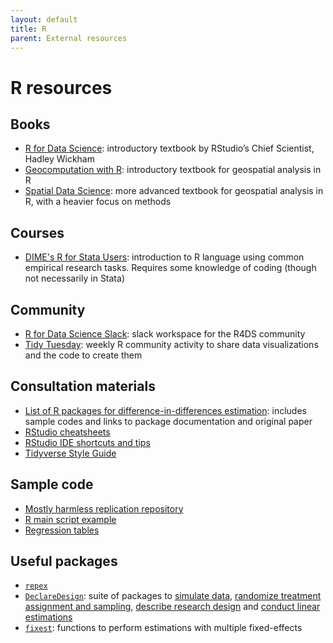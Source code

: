 ```yaml
---
layout: default
title: R
parent: External resources
---
```


# R resources

## Books
- [R for Data Science](https://r4ds.had.co.nz/): introductory textbook by RStudio’s Chief Scientist, Hadley Wickham 
- [Geocomputation with R](https://geocompr.robinlovelace.net/): introductory textbook for geospatial analysis in R
- [Spatial Data Science](https://r-spatial.org/book/): more advanced textbook for geospatial analysis in R, with a heavier focus on methods 

## Courses
- [DIME's R for Stata Users](https://osf.io/86g3b/): introduction to R language using common empirical research tasks. Requires some knowledge of coding (though not necessarily in Stata)

## Community
- [R for Data Science Slack](https://rfordatascience.slack.com/join/shared_invite/zt-1iyj4txaa-x4u8g29zKStGnhPU3lKZwQ#/shared-invite/email): slack workspace for the R4DS community
- [Tidy Tuesday](https://twitter.com/hashtag/TidyTuesday?src=hashtag_click): weekly R community activity to share data visualizations and the code to create them

## Consultation materials
- [List of R packages for difference-in-differences estimation](https://asjadnaqvi.github.io/DiD/docs/02_R/): includes sample codes and links to package documentation and original paper
- [RStudio cheatsheets](https://www.rstudio.com/resources/cheatsheets/)
- [RStudio IDE shortcuts and tips](https://appsilon.com/rstudio-shortcuts-and-tips/)
- [Tidyverse Style Guide](https://style.tidyverse.org/)

## Sample code
- [Mostly harmless replication repository](https://github.com/vikjam/mostly-harmless-replication)
- [R main script example](https://github.com/worldbank/geolocation-twitter-urban-planning/blob/main/datawork/_master.R)
- [Regression tables](https://evalsp20.classes.andrewheiss.com/reference/regtables/)

## Useful packages
- [`repex`](https://reprex.tidyverse.org/)
- [`DeclareDesign`](https://declaredesign.org/getting-started.html): suite of packages to [simulate data](https://declaredesign.org/r/fabricatr/), [randomize treatment assignment and sampling](https://declaredesign.org/r/randomizr/), [describe research design](https://declaredesign.org/r/declaredesign/) and [conduct linear estimations](https://declaredesign.org/r/estimatr/)
- [`fixest`](https://lrberge.github.io/fixest/): functions to perform estimations with multiple fixed-effects